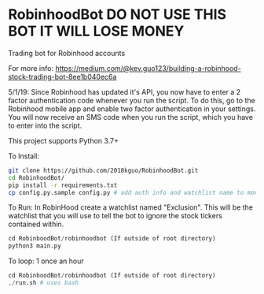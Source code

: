 # RobinhoodBot DO NOT USE THIS BOT IT WILL LOSE MONEY
Trading bot for Robinhood accounts

For more info:
https://medium.com/@kev.guo123/building-a-robinhood-stock-trading-bot-8ee1b040ec6a


5/1/19: Since Robinhood has updated it's API, you now have to enter a 2 factor authentication code whenever you run the script. To do this, go to the Robinhood mobile app and enable two factor authentication in your settings. You will now receive an SMS code when you run the script, which you have to enter into the script.



This project supports Python 3.7+


To Install:

```bash
git clone https://github.com/2018kguo/RobinhoodBot.git
cd RobinhoodBot/
pip install -r requirements.txt
cp config.py.sample config.py # add auth info and watchlist name to monitor after copying
```

To Run:
In RobinHood create a watchlist named "Exclusion".  This will be the watchlist that you will use to tell the bot to ignore the stock tickers contained within.

```python
cd RobinboodBot/robinhoodbot (If outside of root directory)
python3 main.py
```

To loop: 1 once an hour

```python
cd RobinboodBot/robinhoodbot (If outside of root directory)
./run.sh # uses bash
```

